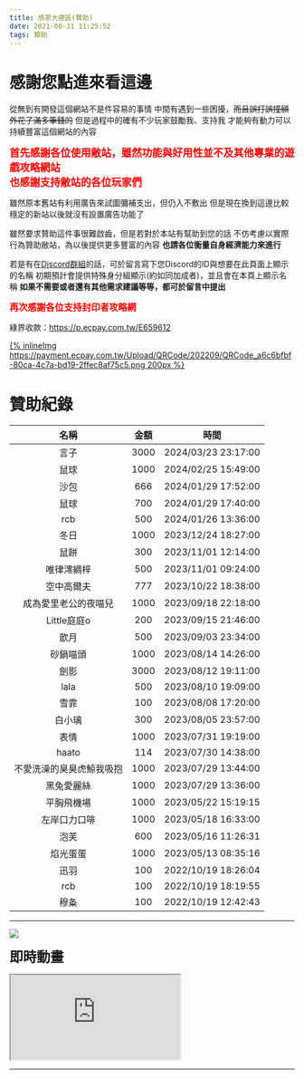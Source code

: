 ```yaml
---
title: 感恩大德區(贊助)
date: 2021-08-31 11:25:52
tags: 贊助
---
```


# 感謝您點進來看這邊

從無到有開發這個網站不是件容易的事情
中間有遇到一些困擾，~~而且誤打誤撞額外花了滿多筆錢的~~
但是過程中的確有不少玩家鼓勵我、支持我
才能夠有動力可以持續豐富這個網站的內容

**<font size=4 color=#f00>首先感謝各位使用敝站，雖然功能與好用性並不及其他專業的遊戲攻略網站<br>也感謝支持敝站的各位玩家們</font>**

雖然原本舊站有利用廣告來試圖彌補支出，但仍入不敷出
但是現在換到這邊比較穩定的新站以後就沒有設置廣告功能了

雖然要求贊助這件事很難啟齒，但是若對於本站有幫助到您的話
不仿考慮以實際行為贊助敝站，為以後提供更多豐富的內容
**也請各位衡量自身經濟能力來進行**

若是有在[Discord群組](https://discord.gg/ACBYdf5TNd)的話，可於留言寫下您Discord的ID與想要在此頁面上顯示的名稱
初期預計會提供特殊身分組顯示(約如同加成者)，並且會在本頁上顯示名稱
**如果不需要或者還有其他需求建議等等，都可於留言中提出**

**<font size=3 color=#f00>再次感謝各位支持封印者攻略網</font>**

綠界收款：https://p.ecpay.com.tw/E659612

[{% inlineImg https://payment.ecpay.com.tw/Upload/QRCode/202209/QRCode_a6c6bfbf-80ca-4c7a-bd19-2ffec8af75c5.png 200px %}](https://p.ecpay.com.tw/E659612)

# 贊助紀錄

|名稱|金額|時間
|:-:|:-:|:-:
|言子|3000|2024/03/23 23:17:00
|鼠球|1000|2024/02/25 15:49:00
|沙包|666|2024/01/29 17:52:00
|鼠球|700|2024/01/29 17:40:00
|rcb|500|2024/01/26 13:36:00
|冬日|1000|2023/12/24 18:27:00
|鼠餅|300|2023/11/01 12:14:00
|唯律澪綢梓|500|2023/11/01 09:24:00
|空中高爾夫|777|2023/10/22 18:38:00
|成為愛里老公的夜喵兒|1000|2023/09/18 22:18:00
|Little庭庭o|200|2023/09/15 21:46:00
|歆月|500|2023/09/03 23:34:00
|砂鍋喵頭|1000|2023/08/14 14:26:00
|劍影|3000|2023/08/12 19:11:00
|lala|500|2023/08/10 19:09:00
|雪霏|100|2023/08/08 17:20:00
|白小璃|300|2023/08/05 23:57:00
|表情|1000|2023/07/31 19:19:00
|haato|114|2023/07/30 14:38:00
|不愛洗澡的臭臭虎鯨我吸抱|1000|2023/07/29 13:44:00
|黑兔愛麗絲|1000|2023/07/29 13:36:00
|平胸飛機場|1000|2023/05/22 15:19:15
|左岸口力口啡|1000|2023/05/18 16:33:00
|泡芙|600|2023/05/16 11:26:31
|焰光蛋蛋|1000|2023/05/13 08:35:16
|迅羽|100|2022/10/19 18:26:04
|rcb|100|2022/10/19 18:19:55
|穆夈|100|2022/10/19 12:42:43

---

[![](https://i.imgur.com/d7HDSLMh.png)](https://i.imgur.com/d7HDSLM.png)

**<font size=5>即時動畫</font>**
<iframe src="https://payment.ecpay.com.tw/Broadcaster/AlertBox/1C60464F105904031DC1980319AEECDB"></iframe>

---